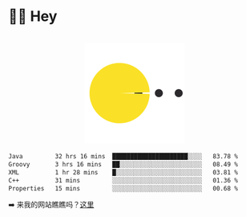 
# 👋🏻 Hey
<div align="center">
	<br>
	<img src="https://raw.githubusercontent.com/Aniket965/Aniket965/master/pacman.svg?sanitize=true" width="200" height="200">
	<br>
</div>

<!--START_SECTION:waka-->
```text
Java         32 hrs 16 mins  █████████████████████░░░░   83.78 % 
Groovy       3 hrs 16 mins   ██░░░░░░░░░░░░░░░░░░░░░░░   08.49 % 
XML          1 hr 28 mins    █░░░░░░░░░░░░░░░░░░░░░░░░   03.81 % 
C++          31 mins         ░░░░░░░░░░░░░░░░░░░░░░░░░   01.36 % 
Properties   15 mins         ░░░░░░░░░░░░░░░░░░░░░░░░░   00.68 %
```
<!--END_SECTION:waka-->

 ➡️  来我的网站瞧瞧吗？[这里](https://www.shaolongfei.com)
